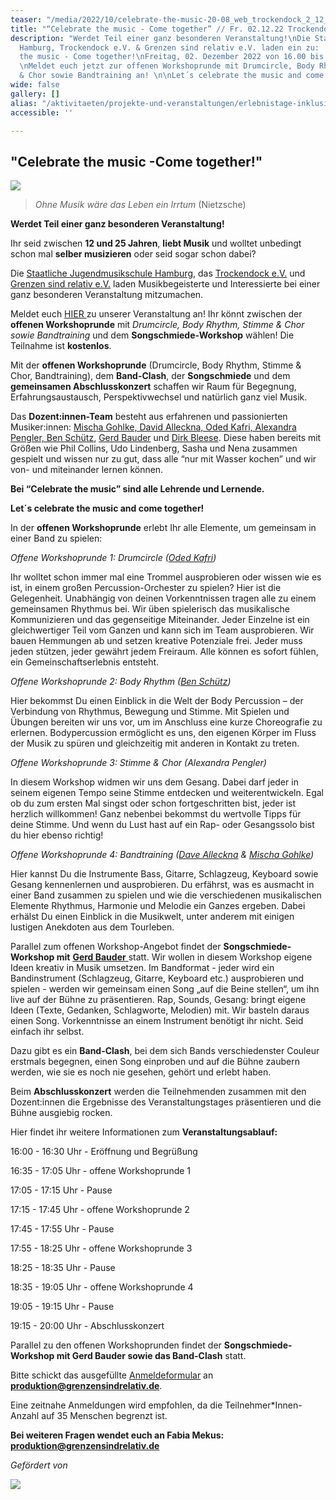 ```yaml
---
teaser: "/media/2022/10/celebrate-the-music-20-08_web_trockendock_2_12_web-final.png"
title: "“Celebrate the music - Come together” // Fr. 02.12.22 Trockendock e.V."
description: "Werdet Teil einer ganz besonderen Veranstaltung!\nDie Staatliche Jugendmusikschule
  Hamburg, Trockendock e.V. & Grenzen sind relativ e.V. laden ein zu:  \n\nCelebrate
  the music - Come together!\nFreitag, 02. Dezember 2022 von 16.00 bis 20.00 Uhr.
  \nMeldet euch jetzt zur offenen Workshoprunde mit Drumcircle, Body Rhythm, Stimme
  & Chor sowie Bandtraining an! \n\nLet´s celebrate the music and come together!\n"
wide: false
gallery: []
alias: "/aktivitaeten/projekte-und-veranstaltungen/erlebnistage-inklusion-durch-musik/celebrate-the-music-come-together-sa.02.12.22-trockendock-e.v"
accessible: ''

---
```

## "Celebrate the music -Come together!"

![](/media/2022/10/celebrate-the-music-20-08_web_trockendock_2_12_web-final.png)

> _Ohne Musik wäre das Leben ein Irrtum_ (Nietzsche)

**Werdet Teil einer ganz besonderen Veranstaltung!**

Ihr seid zwischen **12 und 25 Jahren**, **liebt Musik** und wolltet unbedingt schon mal **selber musizieren** oder seid sogar schon dabei?

Die [Staatliche Jugendmusikschule Hamburg](http://www.hamburg.de/jugendmusikschule), das [Trockendock e.V.](http://www.trockendock-hamburg.de/) und [Grenzen sind relativ e.V.](http://www.grenzensindrelativ.de) laden Musikbegeisterte und Interessierte bei einer ganz besonderen Veranstaltung mitzumachen.

Meldet euch [HIER ](https://drive.google.com/file/d/1PEgfJcBKxDG2hVeONh7BObNmC0yF01XQ/view?usp=sharing)zu unserer Veranstaltung an! Ihr könnt zwischen der **offenen Workshoprunde** mit _Drumcircle, Body Rhythm, Stimme & Chor sowie Bandtraining_ und dem **Songschmiede-Workshop** wählen! Die Teilnahme ist **kostenlos**.

Mit der **offenen Workshoprunde** (Drumcircle, Body Rhythm, Stimme & Chor, Bandtraining), dem **Band-Clash**, der **Songschmiede** und dem **gemeinsamen Abschlusskonzert** schaffen wir Raum für Begegnung, Erfahrungsaustausch, Perspektivwechsel und natürlich ganz viel Musik.

Das **Dozent:innen-Team** besteht aus erfahrenen und passionierten Musiker:innen: [Mischa Gohlke, David Alleckna, Oded Kafri, Alexandra Pengler, Ben Schütz](https://www.grenzensindrelativ.de/aktivitaeten/projekte-und-veranstaltungen/celebrate-the-music/dozenten-team-workshops), [Gerd Bauder](https://www.jamliner.net/author/gerbau/) und [Dirk Bleese](https://www.dirkbleese.de/bio/). Diese haben bereits mit Größen wie Phil Collins, Udo Lindenberg, Sasha und Nena zusammen gespielt und wissen nur zu gut, dass alle “nur mit Wasser kochen” und wir von- und miteinander lernen können.

**Bei “Celebrate the music” sind alle Lehrende und Lernende.**

**Let´s celebrate the music and come together!**

In der **offenen Workshoprunde** erlebt Ihr alle Elemente, um gemeinsam in einer Band zu spielen:

_Offene Workshoprunde 1: Drumcircle (_[_Oded Kafri_](https://odedkafri.com/)_)_

Ihr wolltet schon immer mal eine Trommel ausprobieren oder wissen wie es ist, in einem großen Percussion-Orchester zu spielen? Hier ist die Gelegenheit. Unabhängig von deinen Vorkenntnissen tragen alle zu einem gemeinsamen Rhythmus bei. Wir üben spielerisch das musikalische Kommunizieren und das gegenseitige Miteinander. Jeder Einzelne ist ein gleichwertiger Teil vom Ganzen und kann sich im Team ausprobieren. Wir bauen Hemmungen ab und setzen kreative Potenziale frei. Jeder muss jeden stützen, jeder gewährt jedem Freiraum. Alle können es sofort fühlen, ein Gemeinschaftserlebnis entsteht.

_Offene Workshoprunde 2: Body Rhythm (_[_Ben Schütz_](https://www.bodyrhythm.de/team)_)_

Hier bekommst Du einen Einblick in die Welt der Body Percussion – der Verbindung von Rhythmus, Bewegung und Stimme. Mit Spielen und Übungen bereiten wir uns vor, um im Anschluss eine kurze Choreografie zu erlernen. Bodypercussion ermöglicht es uns, den eigenen Körper im Fluss der Musik zu spüren und gleichzeitig mit anderen in Kontakt zu treten.

_Offene Workshoprunde 3: Stimme & Chor (Alexandra Pengler)_

In diesem Workshop widmen wir uns dem Gesang. Dabei darf jeder in seinem eigenen Tempo seine Stimme entdecken und weiterentwickeln. Egal ob du zum ersten Mal singst oder schon fortgeschritten bist, jeder ist herzlich willkommen! Ganz nebenbei bekommst du wertvolle Tipps für deine Stimme. Und wenn du Lust hast auf ein Rap- oder Gesangssolo bist du hier ebenso richtig!

_Offene Workshoprunde 4: Bandtraining (_[_Dave Alleckna_](https://alleckna.de/) _&_ [_Mischa Gohlke_](https://mischagohlkeband.de/)_)_

Hier kannst Du die Instrumente Bass, Gitarre, Schlagzeug, Keyboard sowie Gesang kennenlernen und ausprobieren. Du erfährst, was es ausmacht in einer Band zusammen zu spielen und wie die verschiedenen musikalischen Elemente Rhythmus, Harmonie und Melodie ein Ganzes ergeben. Dabei erhälst Du einen Einblick in die Musikwelt, unter anderem mit einigen lustigen Anekdoten aus dem Tourleben.

Parallel zum offenen Workshop-Angebot findet der **Songschmiede-Workshop mit** [**Gerd Bauder** ](https://www.jamliner.net/author/gerbau/)statt. Wir wollen in diesem Workshop eigene Ideen kreativ in Musik umsetzen. Im Bandformat - jeder wird ein Bandinstrument (Schlagzeug, Gitarre, Keyboard etc.) ausprobieren und spielen -  werden wir gemeinsam einen Song „auf die Beine stellen“, um ihn live auf der Bühne zu präsentieren. Rap, Sounds, Gesang: bringt eigene Ideen (Texte, Gedanken, Schlagworte, Melodien) mit. Wir basteln daraus einen Song. Vorkenntnisse an einem Instrument benötigt ihr nicht. Seid einfach ihr selbst.

Dazu gibt es ein **Band-Clash**, bei dem sich Bands verschiedenster Couleur erstmals begegnen, einen Song einproben und auf die Bühne zaubern werden, wie sie es noch nie gesehen, gehört und erlebt haben.

Beim **Abschlusskonzert** werden die Teilnehmenden zusammen mit den Dozent:innen die Ergebnisse des Veranstaltungstages präsentieren und die Bühne ausgiebig rocken.

Hier findet ihr weitere Informationen zum **Veranstaltungsablauf:**

16:00 - 16:30 Uhr - Eröffnung und Begrüßung

16:35 - 17:05 Uhr - offene Workshoprunde 1

17:05 - 17:15 Uhr - Pause

17:15 - 17:45 Uhr - offene Workshoprunde 2

17:45 - 17:55 Uhr - Pause

17:55 - 18:25 Uhr - offene Workshoprunde 3

18:25 - 18:35 Uhr - Pause

18:35 - 19:05 Uhr - offene Workshoprunde 4

19:05 - 19:15 Uhr - Pause

19:15 - 20:00 Uhr - Abschlusskonzert

Parallel zu den offenen Workshoprunden findet der **Songschmiede-Workshop mit Gerd Bauder sowie das Band-Clash** statt.

Bitte schickt das ausgefüllte [Anmeldeformular](https://drive.google.com/file/d/1kESDqSLUX7n6k_S9B2JDre37SvlP85Cm/view?usp=sharing)  an **produktion@grenzensindrelativ.de**.

Eine zeitnahe Anmeldungen wird empfohlen, da die Teilnehmer*Innen-Anzahl auf 35 Menschen begrenzt ist.

**Bei weiteren Fragen wendet euch an Fabia Mekus: produktion@grenzensindrelativ.de**

_Gefördert von_

![](/media/2022/11/2022-11-02-12-02-14-676-removebg-preview.png)